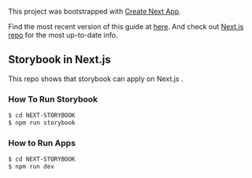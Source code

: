 This project was bootstrapped with [Create Next App](https://github.com/segmentio/create-next-app).

Find the most recent version of this guide at [here](https://github.com/segmentio/create-next-app/blob/master/lib/templates/default/README.md). And check out [Next.js repo](https://github.com/zeit/next.js) for the most up-to-date info.

## Storybook in Next.js

This repo shows that storybook can apply on Next.js .

### How To Run Storybook

```sh
$ cd NEXT-STORYBOOK
$ npm run storybook
```

### How to Run Apps
```sh
$ cd NEXT-STORYBOOK
$ npm run dev
```